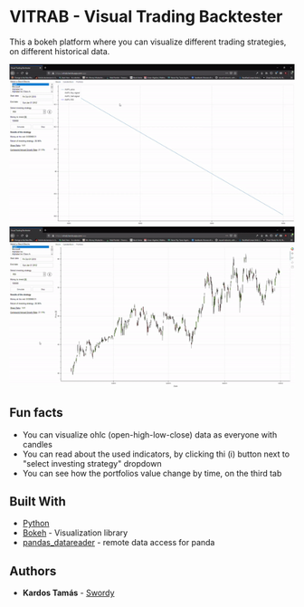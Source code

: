 # VITRAB - Visual Trading Backtester
This a bokeh platform where you can visualize different trading strategies, on different historical data.

![](app/imgs/showcase.gif)
![](app/imgs/showcase1.gif)

## Fun facts
* You can visualize ohlc (open-high-low-close) data as everyone with candles
* You can read about the used indicators, by clicking thi (i) button next to "select investing strategy" dropdown
* You can see how the portfolios value change by time, on the third tab

## Built With
* [Python](https://www.python.org/)
* [Bokeh](https://bokeh.org/) - Visualization library
* [pandas_datareader](https://pandas-datareader.readthedocs.io/en/latest/) - remote data access for panda

## Authors

* **Kardos Tamás** - [Swordy](https://github.com/swordey)